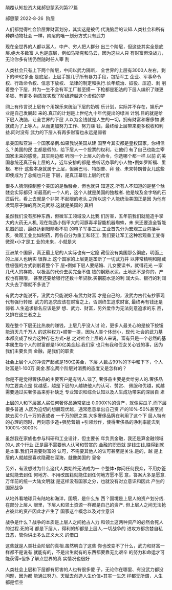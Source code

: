 颠覆认知投资大佬郝思蒙系列第27篇

郝思蒙 2022-8-26 ﻿ 阶层

人们都觉得社会阶层靠财富划分，其实这是被代 代洗脑后的认知.人类社会和所有种群动物社会 一样，阶层的唯一划分方式只有武力

现在全世界的人都以富人、中产、穷人把人群分 出三个阶层，但这些其实全是底层.绝大多数富 人也是底层，例如马斯克和马云，因为这些人只 有财富但没战力，无论你多有钱仍然随时任人宰 割

人类社会只有上下两个阶层，中间以武力隔断， 全世界的上层有3000人左右，剩下的69亿多全 是底层，上层手握几乎所有暴力手段，包括军工 企业、军事命令权、行政命令权、信息下放权、 法律的制定和执行.长年统治、奴役、压迫、剥 削着整个下层，并为一生不会有军工厂甚至摸一 下枪都是犯法的下层人编织了赚更多钱、有更多 物质就实现了阶级跨越这个虚假的梦

网上有传言说上层有个用娱乐来统治下层的奶嘴 乐计划，实际并不存在，娱乐产业是自己发展起 来的.真正的计划是上世纪九十年代提出的绿洲 计划.目的就是给下层人洗脑，让全世界的下层 人以为金钱就是人生的一切，拥有财富和奢侈物 质就成为了上等人，从而更加努力工作、努力赚 钱，最终给上层带来更多税收和利益.同时没有 武力的下层人有再多财富也永远是弱者

拿美国和亚洲一个国家举例.如果我说美国从建 国至今其实都是皇权国家，你相信么？美国的民 主都是假的，给下层人一个投票的权利，让他们 有了自己也能主宰国家未来的感觉，其实两边都 听同一个上层人的命令，你选哪个都一样.以前 的美国总统还真正有上层的人，近年安排的都是 些听话办事的小人物•例如罗斯福、里根、布什 这些本身就属于上层，但奥巴马、特朗普、拜 登、未来特朗普女儿这些即使成为了总统也只是 下层，是真正幕后上层的代言

很多人猜测控制整个美国的是骷髅会，但也就只 知道这.所有人不知道的是整个骷髅会实际都只 听最高的一个人的，这个人就是美国的独裁者. 他是埃及金字塔的石匠后代，看上去就是个非常 不起眼的老头.之所以这个人能统治美国正是因 为他有凌驾原子弹的高次元武器.这就是美国的 真相

虽然我们没有那种东西，但微军工领域没人比我 们厉害，五年前我们就能造手掌大的火药无人机, 现在能造小指甲大的河豚毒半智能机器蜘蛛，未 来还要造全智能机器蚂蚁，最终达到眼睛看不见 的电子军事工业.工业首先分为宏观工业包括手 表，微观工业比如制药，再各自分为重工和轻工. 我们要让军工这种宏观重工变得微观•小才是工 业的未来，小就是大

亚洲某个国家，真正最上层的人实际也有一定隐 藏但没有美国那么彻底，明面上的上层人也确实 很靠上.这个国家的上层更是垄断了一切武力并 以非常精明和隐藏性极强的方式剥削着整个下 层•例如下层人要结婚、儿女要读书，就得花光 一家几代人的存款、以极高的代价去买完全不值 钱的钢筋水泥，土地还不是你的，产权也有期限， 甚至还要给银行还数十年贷款.买钢筋水泥的利 润大头、银行的利润大头去了哪就不多说了

有武力才能说不，没武力只能说好.有武力财富 才是自己的，没武力古代有抄家现代有强行转账. 武力的追求应该在财富之上，否则终生追求财富, 最终再有钱还是弱者.人生追求排名应该是梦 想、武力、财富，另外爱作为无法刻意追求的东 西，又排在这三者之上

现在整个下层无比热衷的赚钱，上层几乎没人讨 论，更多人最关心的是按下按钮能消灭几千万人 的这种权力•顺带一提，因为人类个体弱小，现代 社会的武力基本都变成了权力这种存在方式•总 之对社会上层的人来说，富有只是一个必然的基 本属生每个人的财富都是150亿美金起.我们家 也只有我和侄女关心钱的事，因为我们主要负责 金融，是我们的职责

社会上层个人的净资产起点是150亿美金，下层 人数占99%的下中和下下，个人财富是1-100万 美金.那么两个阶层对消费的态度又是怎样的？

你是不是觉得奢侈品的主要客户是有钱人.错了, 奢侈品主要是卖给穷人的.奢侈品的主要卖点是 优越感，越是下层的人越缺他人的认可、赞赏、 佩服和优越，就越需要通过买奢侈品来弥补缺乏 专业知识和综合认知以及人生成功带来的深层自 卑

上层的人和下层富人买任何奢侈品通常拿出 0.000X%的资产，就像买瓜子.而下层很多普通 人因为迫切的想展现优越，通常愿意拿出自己资 产的10%-50%甚至贷款去买个几十万的表或者 一千万的房之类.大多奢侈品牌在利用了这个下 层人特有的心理的同时，再刻意少造+强势营销 +引领炒作，使得奢侈品的净利率能去到 1000%-3000%

虽然我在家族也参与科研和工业设计，但主要长 年负责金融，我还是算金融领域的人.这个行业 正是最不需要他人认可和赞赏的.金融的职责就 是钱生钱,赚得到就是本事.我们只需要财富的 认可，不需要其他人的认可甚至是关注.是的，越 是上层的人就越是喜欢隐藏在深海，就像美国的 皇帝

另外，有没想过为什么这代人类始终无法成为一 个整体•你问任何民众，不用办签证就能去到任 何地方、不用改国籍就能住到任何地方愿不愿 意，答案大多是愿意.万年前的统一大陆文明就 是这样没有国家之分，也就没有对立意识和因此 产生的国家战争

从地外看地球只有陆地和海洋，国境，是什么东 西？国境是上层人的资产划分线.在部分上层人 眼里，下层人和领土资源一样都是自己的资产. 但上层人之间无法抢占彼此的资产因此才产生了 国家这个概念以及对立意识

战争是什么？战争的本质是上层人之间抢占人力 和领土这两种资产的必然会死人的过程.死的可 都是下层人，得利的却都是上层人.一切战争的 进攻方都贪婪自私丑恶，管你讲出多么正义大义 的借口

这些就是人类社会阶层的真相.虽然明白了这些 你也改变不了什么，武力和财富一样都不是说有 就能有的，不是出生就有的东西都要靠无比艰辛 的努力和命运才可能获得•但多了解点世界的真 实情况也很好

人类社会上层和下层都有厉害的人也有很多傻 子，无论你在哪里、有没武力都没问题，因为都 能通过努力、天赋去创造人生价值•其实一生怎 样都无所谓，人生都是悟空

